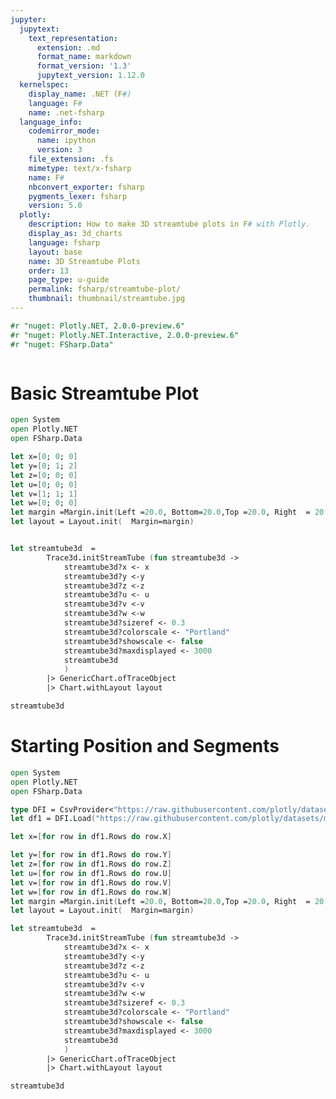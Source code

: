 ```yaml
---
jupyter:
  jupytext:
    text_representation:
      extension: .md
      format_name: markdown
      format_version: '1.3'
      jupytext_version: 1.12.0
  kernelspec:
    display_name: .NET (F#)
    language: F#
    name: .net-fsharp
  language_info:
    codemirror_mode:
      name: ipython
      version: 3
    file_extension: .fs
    mimetype: text/x-fsharp
    name: F#
    nbconvert_exporter: fsharp
    pygments_lexer: fsharp
    version: 5.0
  plotly:
    description: How to make 3D streamtube plots in F# with Plotly.
    display_as: 3d_charts
    language: fsharp
    layout: base
    name: 3D Streamtube Plots
    order: 13
    page_type: u-guide
    permalink: fsharp/streamtube-plot/
    thumbnail: thumbnail/streamtube.jpg
---
```


```fsharp dotnet_interactive={"language": "fsharp"}
#r "nuget: Plotly.NET, 2.0.0-preview.6"
#r "nuget: Plotly.NET.Interactive, 2.0.0-preview.6"
#r "nuget: FSharp.Data"
```

```fsharp dotnet_interactive={"language": "fsharp"}

```

# Basic Streamtube Plot


```fsharp dotnet_interactive={"language": "fsharp"}
open System
open Plotly.NET
open FSharp.Data

let x=[0; 0; 0]
let y=[0; 1; 2]
let z=[0; 0; 0]
let u=[0; 0; 0]
let v=[1; 1; 1]
let w=[0; 0; 0]
let margin =Margin.init(Left =20.0, Bottom=20.0,Top =20.0, Right  = 20.0 )
let layout = Layout.init(  Margin=margin)


let streamtube3d  =
        Trace3d.initStreamTube (fun streamtube3d ->
            streamtube3d?x <- x
            streamtube3d?y <-y
            streamtube3d?z <-z
            streamtube3d?u <- u
            streamtube3d?v <-v
            streamtube3d?w <-w
            streamtube3d?sizeref <- 0.3
            streamtube3d?colorscale <- "Portland"
            streamtube3d?showscale <- false
            streamtube3d?maxdisplayed <- 3000
            streamtube3d
            )
        |> GenericChart.ofTraceObject
        |> Chart.withLayout layout
```

```fsharp dotnet_interactive={"language": "fsharp"}
streamtube3d
```

# Starting Position and Segments



```fsharp dotnet_interactive={"language": "fsharp"}
open System
open Plotly.NET
open FSharp.Data

type DFI = CsvProvider<"https://raw.githubusercontent.com/plotly/datasets/master/streamtube-wind.csv">
let df1 = DFI.Load("https://raw.githubusercontent.com/plotly/datasets/master/streamtube-wind.csv")

let x=[for row in df1.Rows do row.X]

let y=[for row in df1.Rows do row.Y]
let z=[for row in df1.Rows do row.Z]
let u=[for row in df1.Rows do row.U]
let v=[for row in df1.Rows do row.V]
let w=[for row in df1.Rows do row.W]
let margin =Margin.init(Left =20.0, Bottom=20.0,Top =20.0, Right  = 20.0 )
let layout = Layout.init(  Margin=margin)


```

```fsharp dotnet_interactive={"language": "fsharp"}
let streamtube3d  =
        Trace3d.initStreamTube (fun streamtube3d ->
            streamtube3d?x <- x
            streamtube3d?y <-y
            streamtube3d?z <-z
            streamtube3d?u <- u
            streamtube3d?v <-v
            streamtube3d?w <-w
            streamtube3d?sizeref <- 0.3
            streamtube3d?colorscale <- "Portland"
            streamtube3d?showscale <- false
            streamtube3d?maxdisplayed <- 3000
            streamtube3d
            )
        |> GenericChart.ofTraceObject
        |> Chart.withLayout layout
```

```fsharp dotnet_interactive={"language": "fsharp"}
streamtube3d
```
